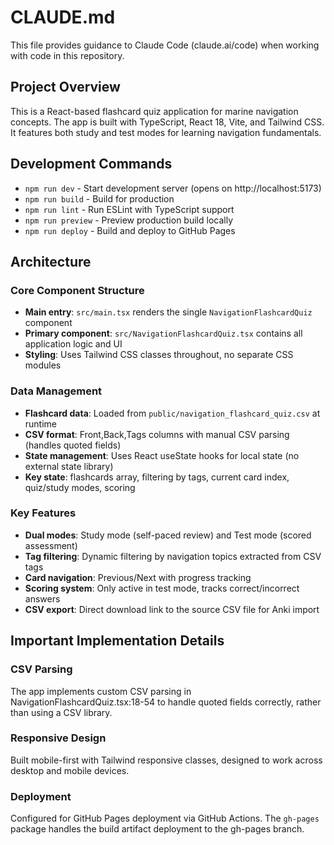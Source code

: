 # CLAUDE.md

This file provides guidance to Claude Code (claude.ai/code) when working with code in this repository.

## Project Overview

This is a React-based flashcard quiz application for marine navigation concepts. The app is built with TypeScript, React 18, Vite, and Tailwind CSS. It features both study and test modes for learning navigation fundamentals.

## Development Commands

- `npm run dev` - Start development server (opens on http://localhost:5173)
- `npm run build` - Build for production 
- `npm run lint` - Run ESLint with TypeScript support
- `npm run preview` - Preview production build locally
- `npm run deploy` - Build and deploy to GitHub Pages

## Architecture

### Core Component Structure
- **Main entry**: `src/main.tsx` renders the single `NavigationFlashcardQuiz` component
- **Primary component**: `src/NavigationFlashcardQuiz.tsx` contains all application logic and UI
- **Styling**: Uses Tailwind CSS classes throughout, no separate CSS modules

### Data Management
- **Flashcard data**: Loaded from `public/navigation_flashcard_quiz.csv` at runtime
- **CSV format**: Front,Back,Tags columns with manual CSV parsing (handles quoted fields)
- **State management**: Uses React useState hooks for local state (no external state library)
- **Key state**: flashcards array, filtering by tags, current card index, quiz/study modes, scoring

### Key Features
- **Dual modes**: Study mode (self-paced review) and Test mode (scored assessment)  
- **Tag filtering**: Dynamic filtering by navigation topics extracted from CSV tags
- **Card navigation**: Previous/Next with progress tracking
- **Scoring system**: Only active in test mode, tracks correct/incorrect answers
- **CSV export**: Direct download link to the source CSV file for Anki import

## Important Implementation Details

### CSV Parsing
The app implements custom CSV parsing in NavigationFlashcardQuiz.tsx:18-54 to handle quoted fields correctly, rather than using a CSV library.

### Responsive Design
Built mobile-first with Tailwind responsive classes, designed to work across desktop and mobile devices.

### Deployment
Configured for GitHub Pages deployment via GitHub Actions. The `gh-pages` package handles the build artifact deployment to the gh-pages branch.
